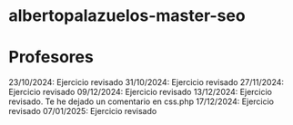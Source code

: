 # albertopalazuelos-master-seo

# Profesores

23/10/2024: Ejercicio revisado
31/10/2024: Ejercicio revisado
27/11/2024: Ejercicio revisado
09/12/2024: Ejercicio revisado
13/12/2024: Ejercicio revisado. Te he dejado un comentario en css.php
17/12/2024: Ejercicio revisado
07/01/2025: Ejercicio revisado